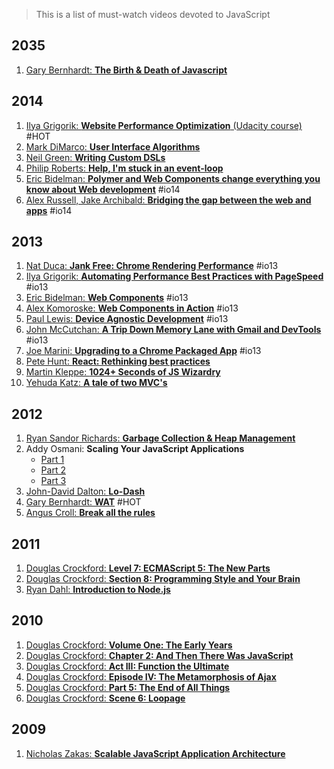> This is a list of must-watch videos devoted to JavaScript## 20351. [Gary Bernhardt: **The Birth & Death of Javascript**](https://www.destroyallsoftware.com/talks/the-birth-and-death-of-javascript)## 20141. [Ilya Grigorik: **Website Performance Optimization** (Udacity course)](https://www.udacity.com/course/ud884) #HOT2. [Mark DiMarco: **User Interface Algorithms**](https://www.youtube.com/watch?v=90NsjKvz9Ns&index=2&list=PL37ZVnwpeshFXOP2lqCUykYPXYNsK_fgN)3. [Neil Green: **Writing Custom DSLs**](https://www.youtube.com/watch?v=lm4jEcnWeKI&index=11&list=PL37ZVnwpeshFXOP2lqCUykYPXYNsK_fgN)4. [Philip Roberts: **Help, I'm stuck in an event-loop**](http://vimeo.com/96425312)5. [Eric Bidelman: **Polymer and Web Components change everything you know about Web development**](https://www.youtube.com/watch?v=8OJ7ih8EE7s) #io14 6. [Alex Russell, Jake Archibald: **Bridging the gap between the web and apps**](https://www.youtube.com/watch?v=_yy0CDLnhMA) #io14## 20131. [Nat Duca: **Jank Free: Chrome Rendering Performance**](https://www.youtube.com/watch?v=n8ep4leoN9A&feature=youtu.be) #io132. [Ilya Grigorik: **Automating Performance Best Practices with PageSpeed**](https://www.youtube.com/watch?v=uR5urTx8S4E&feature=youtu.be) #io133. [Eric Bidelman: **Web Components**](https://www.youtube.com/watch?v=fqULJBBEVQE&feature=youtu.be) #io134. [Alex Komoroske: **Web Components in Action**](https://www.youtube.com/watch?v=0g0oOOT86NY&feature=youtu.be) #io135. [Paul Lewis: **Device Agnostic Development**](https://www.youtube.com/watch?v=055ekKZk7mc&feature=youtu.be) #io136. [John McCutchan: **A Trip Down Memory Lane with Gmail and DevTools**](https://www.youtube.com/watch?v=x9Jlu_h_Lyw&feature=youtu.be) #io137. [Joe Marini: **Upgrading to a Chrome Packaged App**](https://www.youtube.com/watch?v=e0W2szZ2qhg&feature=youtu.be) #io138. [Pete Hunt: **React: Rethinking best practices**](https://www.youtube.com/watch?v=x7cQ3mrcKaY)9. [Martin Kleppe: **1024+ Seconds of JS Wizardry**](https://www.youtube.com/watch?v=RTxtiLp1C8Y)10. [Yehuda Katz: **A tale of two MVC's**](https://www.youtube.com/watch?v=s1dhXamEAKQ)## 20121. [Ryan Sandor Richards: **Garbage Collection & Heap Management**](http://vimeo.com/45140516)2. Addy Osmani: **Scaling Your JavaScript Applications** 	* [Part 1](http://vimeo.com/35924671)	* [Part 2](http://vimeo.com/35924733) 	* [Part 3](http://vimeo.com/35990666)3. [John-David Dalton: **Lo-Dash**](https://www.youtube.com/watch?v=dpPy4f_SeEk)4. [Gary Bernhardt: **WAT**](https://www.destroyallsoftware.com/talks/wat) #HOT5. [Angus Croll: **Break all the rules**](https://www.youtube.com/watch?v=MFtijdklZDo)## 20111. [Douglas Crockford: **Level 7: ECMAScript 5: The New Parts**](https://www.youtube.com/watch?v=UTEqr0IlFKY)2. [Douglas Crockford: **Section 8: Programming Style and Your Brain**](https://www.youtube.com/watch?v=taaEzHI9xyY)3. [Ryan Dahl: **Introduction to Node.js**](https://www.youtube.com/watch?v=jo_B4LTHi3I)## 20101. [Douglas Crockford: **Volume One: The Early Years**](https://www.youtube.com/watch?v=JxAXlJEmNMg)2. [Douglas Crockford: **Chapter 2: And Then There Was JavaScript**](https://www.youtube.com/watch?v=RO1Wnu-xKoY)3. [Douglas Crockford: **Act III: Function the Ultimate**](https://www.youtube.com/watch?v=ya4UHuXNygM)4. [Douglas Crockford: **Episode IV: The Metamorphosis of Ajax**](https://www.youtube.com/watch?v=Fv9qT9joc0M)5. [Douglas Crockford: **Part 5: The End of All Things**](https://www.youtube.com/watch?v=47Ceot8yqeI)6. [Douglas Crockford: **Scene 6: Loopage**](https://www.youtube.com/watch?v=QgwSUtYSUqA)## 20091. [Nicholas Zakas: **Scalable JavaScript Application Architecture**](https://www.youtube.com/watch?v=vXjVFPosQHw)